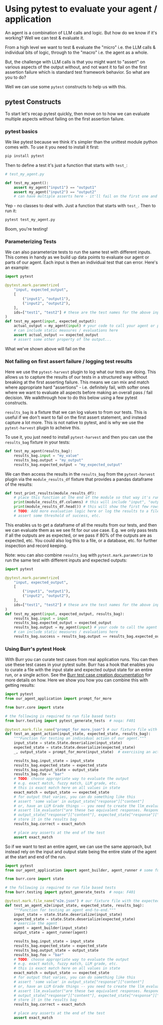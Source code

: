 # Using pytest to evaluate your agent / application

An agent is a combination of LLM calls and logic. But how do we know if it's working? Well we can test & evaluate it.

From a high level we want to test & evaluate the "micro" i.e. the LLM calls & individual bits of logic,
through to the "macro" i.e. the agent as a whole.

But, the challenge with LLM calls is that you might want to "assert" on various aspects of the
output without, and not want it to fail on the first assertion failure which is standard test framework behavior. So what are you to do?

Well we can use some `pytest` constructs to help us with this.

## pytest Constructs
To start let's recap pytest quickly, then move on to how we can evaluate multiple aspects without failing on the first assertion failure.

### pytest basics
We like pytest because we think it's simpler than the unittest module python comes with. To use it you need to install it first:

```bash
pip install pytest
```

Then to define a test it's just a function that starts with `test_`:

```python
# test_my_agent.py

def test_my_agent():
    assert my_agent("input1") == "output1"
    assert my_agent("input2") == "output2"
    # can have multiple asserts here - it'll fail on the first one and not run the rest
```
Yep - no classes to deal with. Just a function that starts with `test_`. Then to run it:

```bash
pytest test_my_agent.py
```
Boom, you're testing!

### Parameterizing Tests
We can also parameterize tests to run the same test with different inputs. This comes in handy as we build up
data points to evaluate our agent or parts of our agent. Each input is then an individual test that can error. Here's an example:

```python
import pytest

@pytest.mark.parametrize(
    "input, expected_output",
    [
        ("input1", "output1"),
        ("input2", "output2"),
    ],
    ids=["test1", "test2"] # these are the test names for the above inputs
)
def test_my_agent(input, expected_output):
    actual_output = my_agent(input) # your code to call your agent or part of it here
    # can include static measures / evaluations here
    assert actual_output == expected_output
    # assert some other property of the output...
```
What we've shown above will fail on the

### Not failing on first assert failure / logging test results

Here we use the `pytest-harvest` plugin to log what our tests are doing. This allows us to capture the results of our tests in a structured way without
breaking at the first asserting failure. This means we can mix and match where appropriate hard "assertions" - i.e. definitely fail, with
softer ones where we want to evaluate all aspects before making an overall pass / fail decision. We walkthrough how to do this below using a few
pytest constructs.

`results_bag` is a fixture that we can log values to from our tests. This is useful if we don't want to fail on the first assert statement,
and instead capture a lot more. This is not native to pytest, and is why we use the `pytest-harvest` plugin to acheive this.

To use it, you just need to install `pytest-harvest` and then you can use the `results_bag` fixture in your tests:

```python
def test_my_agent(results_bag):
    results_bag.input = "my_value"
    results_bag.output = "my_output"
    results_bag.expected_output = "my_expected_output"
```

We can then access the results in the `results_bag` from the `pytest-harvest` plugin via the `module_results_df` fixture that
provides a pandas dataframe of the results:

```python
def test_print_results(module_results_df):
    # place this function at the end of the module so that way it's run last.
    print(module_results_df.columns) # this will include "input", "output", "expected_output"
    print(module_results_df.head()) # this will show the first few rows of the results
    # TODO: Add more evaluation logic here or log the results to a file, etc.
    # assert some threshold of success, etc.
```
This enables us to get a dataframe of all the results from our tests, and then we can evaluate them as we see fit for our use case.
E.g. we only pass tests if all the outputs are as expected, or we pass if 80% of the outputs are as expected, etc. You could
also log this to a file, or a database, etc. for further inspection and record keeping.

Note: wou can also combine `results_bag` with ``pytest.mark.parametrize`` to run the same test with different inputs and expected outputs:

```python
import pytest

@pytest.mark.parametrize(
    "input, expected_output",
    [
        ("input1", "output1"),
        ("input2", "output2"),
    ],
    ids=["test1", "test2"] # these are the test names for the above inputs
)
def test_my_agent(input, expected_output, results_bag):
    results_bag.input = input
    results_bag.expected_output = expected_output
    results_bag.output = my_agent(input) # your code to call the agent here
    # can include static measures / evaluations here
    results_bag.success = results_bag.output == results_bag.expected_output
```


### Using Burr's pytest Hook
With Burr you can curate test cases from real application runs. You can then use these test cases in your pytest suite.
Burr has a hook that enables you to curate a file with the input state and expected output state for an entire run,
or a single action.  See the [Burr test case creation documentation](https://burr.dagworks.io/examples/guardrails/creating_tests/) for more
details on how. Here we show you how you can combine this with getting results:

```python
import pytest
from our_agent_application import prompt_for_more

from burr.core import state

# the following is required to run file based tests
from burr.testing import pytest_generate_tests  # noqa: F401

@pytest.mark.file_name("prompt_for_more.json") # our fixture file with the expected inputs and outputs
def test_an_agent_action(input_state, expected_state, results_bag):
    """Function for testing an individual action of our agent."""
    input_state = state.State.deserialize(input_state)
    expected_state = state.State.deserialize(expected_state)
    _, output_state = prompt_for_more(input_state)  # exercising an action of our agent

    results_bag.input_state = input_state
    results_bag.expected_state = expected_state
    results_bag.output_state = output_state
    results_bag.foo = "bar"
    # TODO: choose appropriate way to evaluate the output
    # e.g. exact match, fuzzy match, LLM grade, etc.
    # this is exact match here on all values in state
    exact_match = output_state == expected_state
    # for output that varies, you can do something like this
    # assert 'some value' in output_state["response"]["content"]
    # or, have an LLM Grade things -- you need to create the llm_evaluator function:
    # assert llm_evaluator("are these two equivalent responses. Respond with Y for yes, N for no",
    # output_state["response"]["content"], expected_state["response"]["content"]) == "Y"
    # store it in the results bag
    results_bag.correct = exact_match

    # place any asserts at the end of the test
    assert exact_match
```
So if we want to test an entire agent, we can use the same approach, but instead rely on the input and output
state being the entire state of the agent at the start and end of the run.

```python
import pytest
from our_agent_application import agent_builder, agent_runner # some functions that build and run our agent

from burr.core import state

# the following is required to run file based tests
from burr.testing import pytest_generate_tests  # noqa: F401

@pytest.mark.file_name("e2e.json") # our fixture file with the expected inputs and outputs
def test_an_agent_e2e(input_state, expected_state, results_bag):
    """Function for testing an agent end-to-end."""
    input_state = state.State.deserialize(input_state)
    expected_state = state.State.deserialize(expected_state)
    # exercise the agent
    agent = agent_builder(input_state)
    output_state = agent_runner(agent)

    results_bag.input_state = input_state
    results_bag.expected_state = expected_state
    results_bag.output_state = output_state
    results_bag.foo = "bar"
    # TODO: choose appropriate way to evaluate the output
    # e.g. exact match, fuzzy match, LLM grade, etc.
    # this is exact match here on all values in state
    exact_match = output_state == expected_state
    # for output that varies, you can do something like this
    # assert 'some value' in output_state["response"]["content"]
    # or, have an LLM Grade things -- you need to create the llm_evaluator function:
    # assert llm_evaluator("are these two equivalent responses. Respond with Y for yes, N for no",
    # output_state["response"]["content"], expected_state["response"]["content"]) == "Y"
    # store it in the results bag
    results_bag.correct = exact_match

    # place any asserts at the end of the test
    assert exact_match

```

